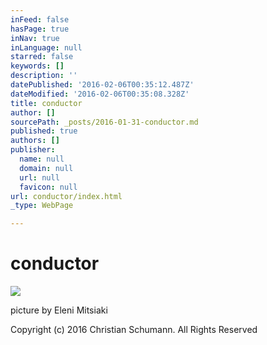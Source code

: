 ```yaml
---
inFeed: false
hasPage: true
inNav: true
inLanguage: null
starred: false
keywords: []
description: ''
datePublished: '2016-02-06T00:35:12.487Z'
dateModified: '2016-02-06T00:35:08.328Z'
title: conductor
author: []
sourcePath: _posts/2016-01-31-conductor.md
published: true
authors: []
publisher:
  name: null
  domain: null
  url: null
  favicon: null
url: conductor/index.html
_type: WebPage

---
```

# conductor
![](https://the-grid-user-content.s3-us-west-2.amazonaws.com/524279af-8c41-40dc-87f8-f1f22f3120dc.jpg)

picture by Eleni Mitsiaki

Copyright (c) 2016 Christian Schumann. All Rights Reserved